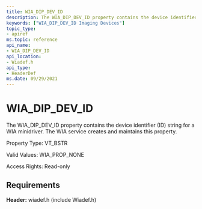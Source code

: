 ```yaml
---
title: WIA_DIP_DEV_ID
description: The WIA_DIP_DEV_ID property contains the device identifier (ID) string for a WIA minidriver. The WIA service creates and maintains this property.
keywords: ["WIA_DIP_DEV_ID Imaging Devices"]
topic_type:
- apiref
ms.topic: reference
api_name:
- WIA_DIP_DEV_ID
api_location:
- Wiadef.h
api_type:
- HeaderDef
ms.date: 09/29/2021
---
```


# WIA_DIP_DEV_ID

The WIA_DIP_DEV_ID property contains the device identifier (ID) string for a WIA minidriver. The WIA service creates and maintains this property.

Property Type: VT_BSTR

Valid Values: WIA_PROP_NONE

Access Rights: Read-only

## Requirements

**Header:** wiadef.h (include Wiadef.h)

